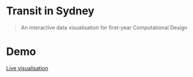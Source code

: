 Transit in Sydney
=================

> An interactive data visualisation for first-year Computational Design

# Demo
[Live visualisation](https://jakecoppinger.github.io/transit-in-sydney/build/)

